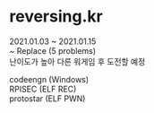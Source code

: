 # reversing.kr
2021.01.03 ~ 2021.01.15<br>
~ Replace (5 problems)<br>
난이도가 높아 다른 워게임 후 도전할 예정<br>

codeengn (Windows)<br>
RPISEC (ELF REC)<br>
protostar (ELF PWN)

